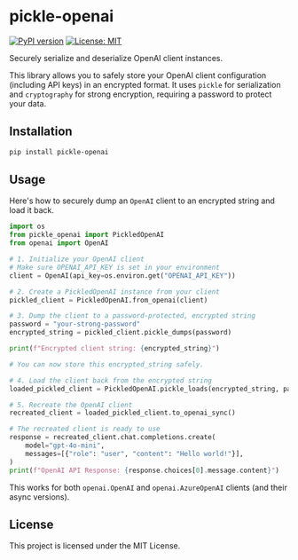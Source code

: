 # pickle-openai

[![PyPI version](https://badge.fury.io/py/pickle-openai.svg)](https://badge.fury.io/py/pickle-openai)
[![License: MIT](https://img.shields.io/badge/License-MIT-yellow.svg)](https://opensource.org/licenses/MIT)

Securely serialize and deserialize OpenAI client instances.

This library allows you to safely store your OpenAI client configuration (including API keys) in an encrypted format. It uses `pickle` for serialization and `cryptography` for strong encryption, requiring a password to protect your data.

## Installation

```bash
pip install pickle-openai
```

## Usage

Here's how to securely dump an `OpenAI` client to an encrypted string and load it back.

```python
import os
from pickle_openai import PickledOpenAI
from openai import OpenAI

# 1. Initialize your OpenAI client
# Make sure OPENAI_API_KEY is set in your environment
client = OpenAI(api_key=os.environ.get("OPENAI_API_KEY"))

# 2. Create a PickledOpenAI instance from your client
pickled_client = PickledOpenAI.from_openai(client)

# 3. Dump the client to a password-protected, encrypted string
password = "your-strong-password"
encrypted_string = pickled_client.pickle_dumps(password)

print(f"Encrypted client string: {encrypted_string}")

# You can now store this encrypted_string safely.

# 4. Load the client back from the encrypted string
loaded_pickled_client = PickledOpenAI.pickle_loads(encrypted_string, password)

# 5. Recreate the OpenAI client
recreated_client = loaded_pickled_client.to_openai_sync()

# The recreated client is ready to use
response = recreated_client.chat.completions.create(
    model="gpt-4o-mini",
    messages=[{"role": "user", "content": "Hello world!"}],
)
print(f"OpenAI API Response: {response.choices[0].message.content}")

```

This works for both `openai.OpenAI` and `openai.AzureOpenAI` clients (and their async versions).

## License

This project is licensed under the MIT License.
